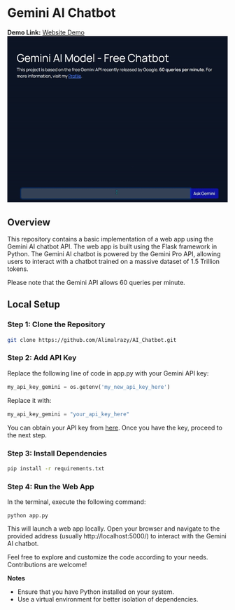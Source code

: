 # Gemini AI Chatbot
**Demo Link:** [Website Demo](https://whale-app-htuk7.ondigitalocean.app/)
<img src="static/images/demo.gif" alt="Demo GIF" width="700"/>

## Overview
This repository contains a basic implementation of a web app using the Gemini AI chatbot API. The web app is built using the Flask framework in Python. The Gemini AI chatbot is powered by the Gemini Pro API, allowing users to interact with a chatbot trained on a massive dataset of 1.5 Trillion tokens.

Please note that the Gemini API allows 60 queries per minute.

## Local Setup

### Step 1: Clone the Repository
```bash
git clone https://github.com/Alimalrazy/AI_Chatbot.git
```

### Step 2: Add API Key
Replace the following line of code in app.py with your Gemini API key:
```python
my_api_key_gemini = os.getenv('my_new_api_key_here')
```
Replace it with:

```python
my_api_key_gemini = "your_api_key_here"
```
You can obtain your API key from [here](https://aistudio.google.com/apikey). Once you have the key, proceed to the next step.


### Step 3: Install Dependencies
```bash
pip install -r requirements.txt
```
### Step 4: Run the Web App
In the terminal, execute the following command:

```
python app.py
```

This will launch a web app locally. Open your browser and navigate to the provided address (usually http://localhost:5000/) to interact with the Gemini AI chatbot.

Feel free to explore and customize the code according to your needs. Contributions are welcome!

**Notes**
* Ensure that you have Python installed on your system.
* Use a virtual environment for better isolation of dependencies.
